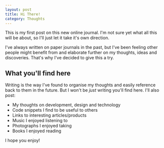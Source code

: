 ```yaml
---
layout: post
title: Hi There!
category: Thoughts
---
```



This is my first post on this new online journal. I'm not sure yet what all this will be about, so I'll just let it take it's own direction.

I've always written on paper journals in the past, but I've been feeling other people might benefit from and elaborate further on my thoughts, ideas and discoveries. That's why I've decided to give this a try.

## What you'll find here

Writing is the way I've found to organise my thoughts and easily reference back to them in the future. But I won't be *just* writing you'll find here. I'll also post:

- My thoughts on development, design and technology
- Code snippets I find to be useful to others
- Links to interesting articles/products
- Music I enjoyed listening to
- Photographs I enjoyed taking
- Books I enjoyed reading

I hope you enjoy!